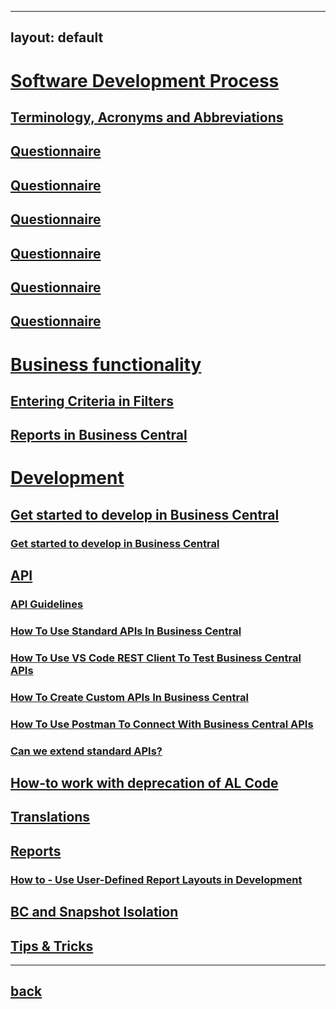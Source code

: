
---

layout: default
---

# [Software Development Process](./Software-Development-Process.md)

## [Terminology, Acronyms and Abbreviations](./Software-Development-Process/Terminology,-Acronyms-and-Abbreviations.md)
## [Questionnaire](./Software-Development-Process/Questionnaire.md)
## [Questionnaire](./Software-Development-Process/Branch-Policy.md)
## [Questionnaire](./Software-Development-Process/Development-Task-Management.md)
## [Questionnaire](./Software-Development-Process/VSCode-Extensions-Policy.md)
## [Questionnaire](./Software-Development-Process/AL-Naming-Policy.md)
## [Questionnaire](./Software-Development-Process/Extension-Policy.md)

# [Business functionality](./Business-functionality.md)

## [Entering Criteria in Filters](./Business-functionality/Entering-Criteria-in-Filters.md)
## [Reports in Business Central](./Business-functionality/Reports-in-Business-Central.md)


# [Development](./Development.md)

## [Get started to develop in Business Central](./Development/Get-started-to-develop-in-Business-Central.md)

### [Get started to develop in Business Central](./Development/Get-started-to-develop-in-Business-Central/Dev-Training-Sessions-(2022).md)

## [API](./Development/API.md)

### [API Guidelines](./Development/API/API-Guidelines.md)
### [How To Use Standard APIs In Business Central](./Development/API/How-To-Use-Standard-APIs-In-Business-Central.md)
### [How To Use VS Code REST Client To Test Business Central APIs](./Development/API/How-To-Use-VS-Code-REST-Client-To-Test-Business-Central-APIs.md)
### [How To Create Custom APIs In Business Central](./Development/API/How-To-Create-Custom-APIs-In-Business-Central.md)
### [How To Use Postman To Connect With Business Central APIs](./Development/API/How-To-Use-Postman-To-Connect-With-Business-Central-APIs.md)
### [Can we extend standard APIs?](./Development/API/Can-we-extend-standard-APIs%253F.md)

## [How-to work with deprecation of AL Code](./Development/How%252Dto-work-with-deprecation-of-AL-Code.md)
## [Translations](./Development/Translations.md)

## [Reports](./Development/Reports.md)
### [How to - Use User-Defined Report Layouts in Development](./Development/Reports/How-to-%252D-Use-User%252DDefined-Report-Layouts-in-Development.md)

## [BC and Snapshot Isolation](./Development/BC-and-Snapshot-Isolation.md)
## [Tips & Tricks](./Development/Tips-&-Tricks.md)

---
[back](./)
---
